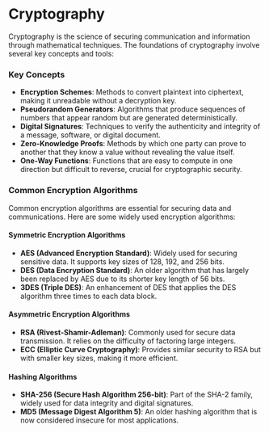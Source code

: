 # Cryptography

Cryptography is the science of securing communication and information through mathematical techniques. 
The foundations of cryptography involve several key concepts and tools:

### Key Concepts
- **Encryption Schemes**: Methods to convert plaintext into ciphertext, making it unreadable without a decryption key.
- **Pseudorandom Generators**: Algorithms that produce sequences of numbers that appear random but are generated deterministically.
- **Digital Signatures**: Techniques to verify the authenticity and integrity of a message, software, or digital document.
- **Zero-Knowledge Proofs**: Methods by which one party can prove to another that they know a value without revealing the value itself.
- **One-Way Functions**: Functions that are easy to compute in one direction but difficult to reverse, crucial for cryptographic security.

### Common Encryption Algorithms
Common encryption algorithms are essential for securing data and communications. Here are some widely used encryption algorithms:

#### Symmetric Encryption Algorithms
- **AES (Advanced Encryption Standard)**: Widely used for securing sensitive data. It supports key sizes of 128, 192, and 256 bits.
- **DES (Data Encryption Standard)**: An older algorithm that has largely been replaced by AES due to its shorter key length of 56 bits.
- **3DES (Triple DES)**: An enhancement of DES that applies the DES algorithm three times to each data block.

#### Asymmetric Encryption Algorithms
- **RSA (Rivest-Shamir-Adleman)**: Commonly used for secure data transmission. It relies on the difficulty of factoring large integers.
- **ECC (Elliptic Curve Cryptography)**: Provides similar security to RSA but with smaller key sizes, making it more efficient.

#### Hashing Algorithms
- **SHA-256 (Secure Hash Algorithm 256-bit)**: Part of the SHA-2 family, widely used for data integrity and digital signatures.
- **MD5 (Message Digest Algorithm 5)**: An older hashing algorithm that is now considered insecure for most applications.
